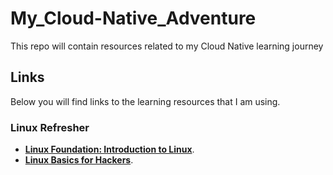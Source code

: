 # My_Cloud-Native_Adventure

This repo will contain resources related to my Cloud Native learning journey

## Links

Below you will find links to the learning resources that I am using.

### Linux Refresher

* **[Linux Foundation: Introduction to Linux](https://training.linuxfoundation.org/training/introduction-to-linux/)**.
* **[Linux Basics for Hackers](https://www.amazon.co.uk/Hackers-Getting-Networking-Scripting-Security/dp/1593278551)**.


